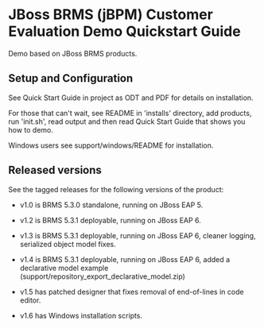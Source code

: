 JBoss BRMS (jBPM) Customer Evaluation Demo Quickstart Guide
============================================================

Demo based on JBoss BRMS products.

Setup and Configuration
-----------------------

See Quick Start Guide in project as ODT and PDF for details on installation.

For those that can't wait, see README in 'installs' directory, add products, 
run 'init.sh', read output and then read Quick Start Guide that shows you 
how to demo.

Windows users see support/windows/README for installation.

Released versions
-----------------

See the tagged releases for the following versions of the product:

- v1.0 is BRMS 5.3.0 standalone, running on JBoss EAP 5.

- v1.2 is BRMS 5.3.1 deployable, running on JBoss EAP 6.

- v1.3 is BRMS 5.3.1 deployable, running on JBoss EAP 6, cleaner logging, serialized object model fixes.

- v1.4 is BRMS 5.3.1 deployable, running on JBoss EAP 6, added a declarative model example
	(support/repository_export_declarative_model.zip)

- v1.5 has patched designer that fixes removal of end-of-lines in code editor.

- v1.6 has Windows installation scripts.
